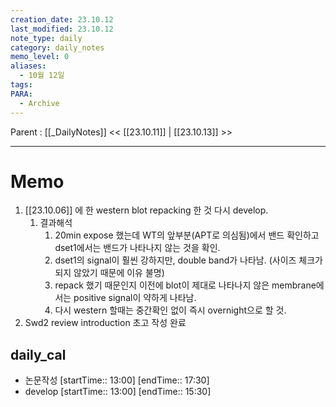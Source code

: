 ```yaml
---
creation_date: 23.10.12
last_modified: 23.10.12
note_type: daily
category: daily_notes
memo_level: 0
aliases:
  - 10월 12일
tags: 
PARA:
  - Archive
---
```

Parent : [[_DailyNotes]]
<< [[23.10.11]] | [[23.10.13]] >>

---
# Memo
1.  [[23.10.06]] 에 한 western blot repacking 한 것 다시 develop.
	1. 결과해석 
		1. 20min expose 했는데 WT의 앞부분(APT로 의심됨)에서 밴드 확인하고 dset1에서는 밴드가 나타나지 않는 것을 확인.
		2. dset1의 signal이 훨씬 강하지만, double band가 나타남. (사이즈 체크가 되지 않았기 때문에 이유 불명)
		3. repack 했기 때문인지 이전에 blot이 제대로 나타나지 않은 membrane에서는 positive signal이 약하게 나타남.
		4. 다시 western 할때는 중간확인 없이 즉시 overnight으로 할 것.
2. Swd2 review introduction 초고 작성 완료

## daily_cal
-  논문작성 [startTime:: 13:00]  [endTime:: 17:30]
-  develop [startTime:: 13:00]  [endTime:: 15:30]
